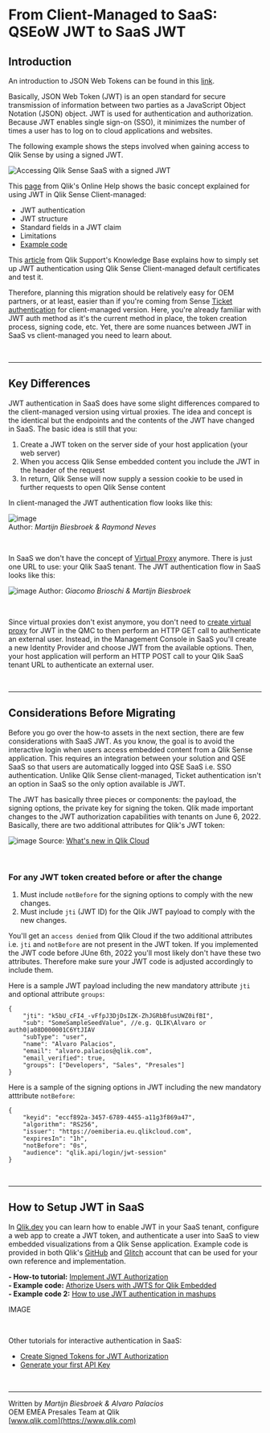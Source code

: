 # From Client-Managed to SaaS: **QSEoW JWT to SaaS JWT**

## Introduction

An introduction to JSON Web Tokens can be found in this [link](https://jwt.io/introduction).

Basically, JSON Web Token (JWT) is an open standard for secure transmission of information between two parties as a JavaScript Object Notation (JSON) object. JWT is used for authentication and authorization. Because JWT enables single sign-on (SSO), it minimizes the number of times a user has to log on to cloud applications and websites. 

The following example shows the steps involved when gaining access to Qlik Sense by using a signed JWT.

![Accessing Qlik Sense SaaS with a signed JWT](https://help.qlik.com/en-US/sense-admin/February2022/Subsystems/DeployAdministerQSE/Content/Resources/Images/dr_QlikSenseAccessJWT.png)

This [page](https://help.qlik.com/en-US/sense-admin/May2022/Subsystems/DeployAdministerQSE/Content/Sense_DeployAdminister/QSEoW/Administer_QSEoW/Managing_QSEoW/JWT-authentication.htm) from Qlik's Online Help shows the basic concept explained for using JWT in Qlik Sense Client-managed:
- JWT authentication
- JWT structure 
- Standard fields in a JWT claim
- Limitations
- [Example code](https://github.com/qlik-oss/enigma.js/tree/master/examples/authentication/sense-using-jwt)

This [article](https://community.qlik.com/t5/Knowledge/Qlik-Sense-How-to-set-up-JWT-authentication/ta-p/1716226) from Qlik Support's Knowledge Base explains how to simply set up JWT authentication using Qlik Sense Client-managed default certificates and test it.

Therefore, planning this migration should be relatively easy for OEM partners, or at least, easier than if you're coming from Sense [Ticket authentication](https://github.com/qlik-oss/enigma.js/tree/master/examples/authentication/sense-using-ticket) for client-managed version. Here, you're already familiar with JWT auth method as it's the current method in place, the token creation process, signing code, etc. Yet, there are some nuances between JWT in SaaS vs client-managed you need to learn about.

&nbsp;
___
## Key Differences
JWT authentication in SaaS does have some slight differences compared to the client-managed version using virtual proxies. The idea and concept is the identical but the endpoints and the contents of the JWT have changed in SaaS. The basic idea is still that you:

1. Create a JWT token on the server side of your host application (your web server)
2. When you access Qlik Sense embedded content you include the JWT in the header of the request
3. In return, Qlik Sense will now supply a session cookie to be used in further requests to open Qlik Sense content

In client-managed the JWT authentication flow looks like this:

![image](https://user-images.githubusercontent.com/12411165/166260604-c7b1c90d-c8d1-40c9-92c3-1ca2fa04056f.png)  
Author: _Martijn Biesbroek & Raymond Neves_

&nbsp;

In SaaS we don't have the concept of [Virtual Proxy](https://help.qlik.com/en-US/sense-admin/May2022/Subsystems/DeployAdministerQSE/Content/Sense_DeployAdminister/QSEoW/Administer_QSEoW/Managing_QSEoW/create-virtual-proxy.htm) anymore. There is just one URL to use: your Qlik SaaS tenant. The JWT authentication flow in SaaS looks like this:

![image](https://user-images.githubusercontent.com/12411165/166661007-ad2b1e5e-788b-433c-9280-c96dd0526c93.png)
Author: _Giacomo Brioschi & Martijn Biesbroek_

&nbsp;

Since virtual proxies don't exist anymore, you don't need to [create virtual proxy](https://help.qlik.com/en-US/sense-admin/May2022/Subsystems/DeployAdministerQSE/Content/Sense_DeployAdminister/QSEoW/Administer_QSEoW/Managing_QSEoW/create-virtual-proxy.htm) for JWT in the QMC to then perform an HTTP GET call to authenticate an external user. Instead, in the Management Console in SaaS you'll create a new Identity Provider and choose JWT from the available options. Then, your host application will perform an HTTP POST call to your Qlik SaaS tenant URL to authenticate an external user.


&nbsp;
___
## Considerations Before Migrating

Before you go over the how-to assets in the next section, there are few considerations with SaaS JWT. As you know, the goal is to avoid the interactive login when users access embedded content from a Qlik Sense application. This requires an integration between your solution and QSE SaaS so that users are automatically logged into QSE SaaS i.e. SSO authentication. Unlike Qlik Sense client-managed, Ticket authentication isn't an option in SaaS so the only option available is JWT.

The JWT has basically three pieces or components: the payload, the signing options, the private key for signing the token. Qlik made important changes to the JWT authorization capabilities with tenants on June 6, 2022. Basically, there are two additional attributes for Qlik's JWT token:

![image](https://user-images.githubusercontent.com/10588391/174314853-2862f04c-268c-41d3-bcad-e520f10a4718.png)
Source: [What's new in Qlik Cloud](https://help.qlik.com/en-US/cloud-services/Subsystems/Hub/Content/Sense_Hub/Introduction/saas-change-log.htm)

&nbsp;

### __For any JWT token created before or after the change__

1. Must include `notBefore` for the signing options to comply with the new changes.
2. Must include `jti` (JWT ID) for the Qlik JWT payload to comply with the new changes.

You'll get an `access denied` from Qlik Cloud if the two additional attributes i.e. `jti` and `notBefore` are not present in the JWT token. If you implemented the JWT code before JUne 6th, 2022 you'll most likely don't have these two attributes. Therefore make sure your JWT code is adjusted accordingly to include them.

Here is a sample JWT payload including the new mandatory attribute `jti` and optional attribute `groups`:

    {
        "jti": "k5bU_cFI4_-vFfpJ3DjDsIZK-ZhJGRbBfusUWZ0ifBI",
        "sub": "SomeSampleSeedValue", //e.g. QLIK\Alvaro or auth0|a08D000001C6YtJIAV
        "subType": "user",
        "name": "Alvaro Palacios",
        "email": "alvaro.palacios@qlik.com",
        "email_verified": true,
        "groups": ["Developers", "Sales", "Presales"]
    }

Here is a sample of the signing options in JWT including the new mandatory atttribute `notBefore`:
    
    {
        "keyid": "eccf892a-3457-6789-4455-a11g3f869a47",
        "algorithm": "RS256",
        "issuer": "https://oemiberia.eu.qlikcloud.com",
        "expiresIn": "1h",
        "notBefore": "0s",
        "audience": "qlik.api/login/jwt-session"
    }

&nbsp;
___
## How to Setup JWT in SaaS

In [Qlik.dev](www.qlik.dev) you can learn how to enable JWT in your SaaS tenant, configure a web app to create a JWT token, and authenticate a user into SaaS to view embedded visualizations from a Qlik Sense application. Example code is provided in both Qlik's [GitHub](https://github.com/qlik-oss/qlik-cloud-jwt) and [Glitch](https://glitch.com/@qlik) account that can be used for your own reference and implementation.

__- How-to tutorial:__ [Implement JWT Authorization](https://qlik.dev/tutorials/implement-jwt-authorization)  
__- Example code:__ [Athorize Users with JWTS for Qlik Embedded](https://glitch.com/edit/#!/qlik-cloud-jwt)  
__- Example code 2:__ [How to use JWT authentication in mashups](https://community.qlik.com/t5/Knowledge/Qlik-Sense-SaaS-How-to-use-JWT-authentication-in-mashups/ta-p/1852388)

IMAGE

&nbsp;

Other tutorials for interactive authentication in SaaS:
- [Create Signed Tokens for JWT Authorization](https://qlik.dev/tutorials/create-signed-tokens-for-jwt-authorization)
- [Generate your first API Key](https://qlik.dev/tutorials/generate-your-first-api-key)
  
&nbsp;
___
Written by *Martijn Biesbroek & Alvaro Palacios*  
OEM EMEA Presales Team at Qlik   
[www.qlik.com](https://www.qlik.com)
